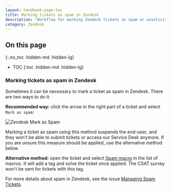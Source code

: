 ```yaml
---
layout: handbook-page-toc
title: Marking tickets as spam in Zendesk
description: "Workflow for marking Zendesk tickets as spam or unsolicited email"
category: Zendesk
---
```


## On this page
{:.no_toc .hidden-md .hidden-lg}

- TOC
{:toc .hidden-md .hidden-lg}

### Marking tickets as spam in Zendesk

Sometimes it can be necessary to mark a ticket as spam in Zendesk. There are two ways to do it:

**Recommended way:** click the arrow in the right part of a ticket and select `Mark as spam`:

  ![Zendesk Mark as Spam](/handbook/support/workflows/assets/zendesk-mark-as-spam.png)

Marking a ticket as spam using this method suspends the end-user, and they won't be able to
submit tickets or access our Service Desk anymore. If you are unsure this measure should be applied, use the alternative method below.

**Alternative method:** open the ticket and select [Spam macro](https://gitlab.com/gitlab-com/support/support-ops/zendesk-global/macros/-/blob/master/macros/active/Unsorted/Spam.yaml) in the list of macros.
It will add a tag and solve the ticket once applied. The CSAT survey won't be sent for tickets with this tag.

For more details about spam in Zendesk, see the issue [Managing Spam Tickets](https://gitlab.com/gitlab-com/support/support-team-meta/issues/1775).
